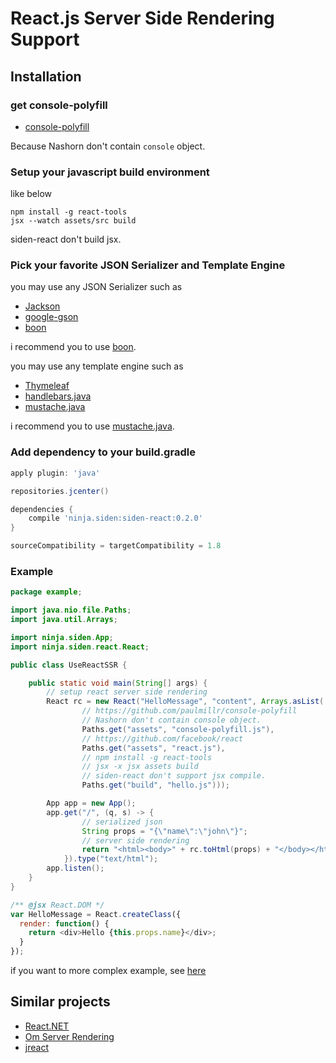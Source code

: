 # React.js Server Side Rendering Support

## Installation

### get console-polyfill

* [console-polyfill](https://github.com/paulmillr/console-polyfill) 

Because Nashorn don't contain `console` object.

### Setup your javascript build environment

like below
```
npm install -g react-tools
jsx --watch assets/src build
```

siden-react don't build jsx.

### Pick your favorite JSON Serializer and Template Engine

you may use any JSON Serializer such as

* [Jackson](http://jackson.codehaus.org/)
* [google-gson](https://code.google.com/p/google-gson/)
* [boon](https://github.com/boonproject/boon)

i recommend you to use [boon](https://github.com/boonproject/boon).

you may use any template engine such as

* [Thymeleaf](http://www.thymeleaf.org/)
* [handlebars.java](https://github.com/jknack/handlebars.java)
* [mustache.java](https://github.com/spullara/mustache.java)

i recommend you to use [mustache.java](https://github.com/spullara/mustache.java).

### Add dependency to your build.gradle

```groovy
apply plugin: 'java'

repositories.jcenter()

dependencies {
	compile 'ninja.siden:siden-react:0.2.0'
}

sourceCompatibility = targetCompatibility = 1.8
```

### Example

```java
package example;

import java.nio.file.Paths;
import java.util.Arrays;

import ninja.siden.App;
import ninja.siden.react.React;

public class UseReactSSR {

	public static void main(String[] args) {
		// setup react server side rendering
		React rc = new React("HelloMessage", "content", Arrays.asList(
				// https://github.com/paulmillr/console-polyfill
				// Nashorn don't contain console object.
				Paths.get("assets", "console-polyfill.js"),
				// https://github.com/facebook/react
				Paths.get("assets", "react.js"),
				// npm install -g react-tools
				// jsx -x jsx assets build
				// siden-react don't support jsx compile.
				Paths.get("build", "hello.js")));

		App app = new App();
		app.get("/", (q, s) -> {
				// serialized json
				String props = "{\"name\":\"john\"}";
				// server side rendering
				return "<html><body>" + rc.toHtml(props) + "</body></html>";
			}).type("text/html");
		app.listen();
	}
}
```

```javascript
/** @jsx React.DOM */
var HelloMessage = React.createClass({
  render: function() {
    return <div>Hello {this.props.name}</div>;
  }
});
```

if you want to more complex example, see [here](https://github.com/taichi/siden/tree/master/siden-example/src/main/java/example/UseReactComplexSSR.java)

## Similar projects
* [React.NET](https://github.com/reactjs/React.NET)
* [Om Server Rendering](https://github.com/pleasetrythisathome/om-server-rendering)
* [jreact](https://github.com/KnisterPeter/jreact/)
